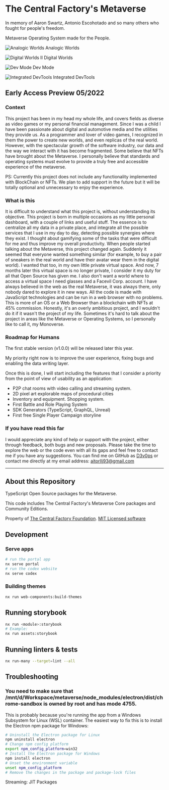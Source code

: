 # The Central Factory's Metaverse

In memory of Aaron Swartz, Antonio Escohotado and so many others who fought for people's freedom.

Metaverse Operating System made for the People.

![Analogic Worlds](https://i.imgur.com/yyQP5vJ.png)
Analogic Worlds

![Digital Worlds II](https://i.imgur.com/79wKYrN.png)
Digital Worlds

![Dev Mode](https://i.imgur.com/uUomYKu.png)
Dev Mode

![Integrated DevTools](https://i.imgur.com/ATOIafx.png)
Integrated DevTools

## Early Access Preview 05/2022

### Context

This project has been in my head my whole life, and covers fields as diverse as video games or my personal financial management. Since I was a child I have been passionate about digital and automotive media and the utilities they provide us. As a programmer and lover of video games, I recognized in them the power to create new worlds, and even replicas of the real world. However, with the spectacular growth of the software industry, our data and the way we interact with it has become fragmented. Some believe that NFTs have brought about the Metaverse. I personally believe that standards and operating systems must evolve to provide a truly free and accessible experience of the metaverse.

PS: Currently this project does not include any functionality implemented with BlockChain or NFTs. We plan to add support in the future but it will be totally optional and unnecessary to enjoy the experience.

### What is this

It is difficult to understand what this project is, without understanding its objective. This project is born in multiple occasions as my little personal dashboard, with a couple of links and useful stuff. The essence is to centralize all my data in a private place, and integrate all the possible services that I use in my day to day, detecting possible synergies where they exist. I thought about gamifying some of the tasks that were difficult for me and thus improve my overall productivity. When people started talking about the Metaverse, this project changed again. Suddenly it seemed that everyone wanted something similar (for example, to buy a pair of sneakers in the real world and have their avatar wear them in the digital world). I wanted that too, in my own little private virtual space. And now, 7 months later this virtual space is no longer private, I consider it my duty for all that Open Source has given me. I also don't want a world where to access a virtual space I need glasses and a Facevil Corp. account. I have always believed in the web as the real Metaverse, it was always there, only nobody dared to explore it in new ways. All the code is made with JavaScript technologies and can be run in a web browser with no problems. This is more of an OS or a Web Browser than a blockchain with NFTs at 45% commission. Honestly, it's an overly ambitious project, and I wouldn't do it if it wasn't the project of my life. Sometimes it's hard to talk about the project in areas like the Metaverse or Operating Systems, so I personally like to call it, my Monoverse.

### Roadmap for Humans

The first stable version (v1.0.0) will be released later this year.

My priority right now is to improve the user experience, fixing bugs and enabling the data writing layer.

Once this is done, I will start including the features that I consider a priority from the point of view of usability as an application:
* P2P chat rooms with video calling and streaming system.
* 2D pixel art explorable maps of procedural cities
* Inventory and equipment. Shopping system.
* First Battle and Role Playing System
* SDK Generators (TypeScript, GraphQL, Unreal)
* First free Single Player Campaign storyline

### If you have read this far

I would appreciate any kind of help or support with the project, either through feedback, both bugs and new proposals. Please take the time to explore the web or the code even with all its gaps and feel free to contact me if you have any suggestions. You can find me on GitHub as [D3v0ps](https://github.com/d3v0ps) or contact me directly at my email address: [aitorllj93@gmail.com](mailto:aitorllj93@gmail.com)


---

## About this Repository

TypeScript Open Source packages for the Metaverse.

This code includes The Central Factory's Metaverse Core packages and Community Editions.

Property of [The Central Factory Foundation](https://github.com/central-factory/foundation). [MIT Licensed software](https://github.com/central-factory/metaverse/raw/main/LICENSE)


## Development

### Serve apps

```sh
# run the portal app
nx serve portal
# run the codex website
nx serve codex
```

### Building themes

```sh
nx run web-components:build-themes
```


## Running storybook

```sh
nx run <module>:storybook
# Example:
nx run assets:storybook
```
## Running linters & tests

```sh
nx run-many --target=lint --all
```

## Troubleshooting

### You need to make sure that /mnt/d/Workspace/metaverse/node_modules/electron/dist/chrome-sandbox is owned by root and has mode 4755.

This is probably because you're running the app from a Windows Subsystem for Linux (WSL) container. The easiest way to fix this is to install the Electron npm package for Windows:

```sh	
# Uninstall the Electron package for Linux
npm uninstall electron
# Change npm config platform
export npm_config_platform=win32
# Install the Electron package for Windows
npm install electron
# Unset the environment variable
unset npm_config_platform
# Remove the changes in the package and package-lock files
```

Streaming: JIT Packages
